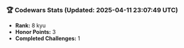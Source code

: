 ### 🏆 Codewars Stats (Updated: 2025-04-11 23:07:49 UTC)

- **Rank:** 8 kyu
- **Honor Points:** 3
- **Completed Challenges:** 1
